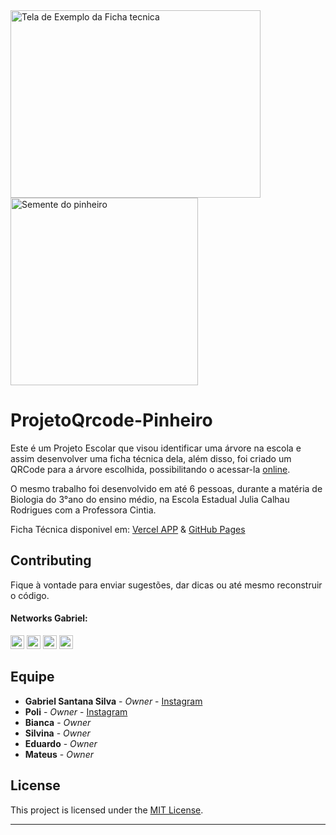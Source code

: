 <a href="https://projeto-qrcode-pinheiro.vercel.app/" target="_blank">
    <img align="center" alt="Tela de Exemplo da Ficha tecnica"height="300" width="400"alt="Tela de Exemplo da Ficha tecnica" src="https://user-images.githubusercontent.com/53992405/172761339-83545922-2013-4270-a65a-208a272896bd.png" />
    <img align="center" alt="Semente do pinheiro"  height="300" width="300" src="https://user-images.githubusercontent.com/53992405/172761071-a7d4cebc-0f8d-4d0b-9738-e19603d07f0b.png"/>
</a>

# ProjetoQrcode-Pinheiro

Este é um Projeto Escolar que visou identificar uma árvore na escola e assim desenvolver uma ficha técnica dela, além disso, foi criado um QRCode para a árvore escolhida, possibilitando o acessar-la [online](https://projeto-qrcode-pinheiro.vercel.app/).

O mesmo trabalho foi desenvolvido em até 6 pessoas, durante a matéria de Biologia do 3°ano do ensino médio, na Escola Estadual Julia Calhau Rodrigues com a Professora Cintia.

Ficha Técnica disponivel em: [Vercel APP](https://projeto-qrcode-pinheiro.vercel.app/) & [GitHub Pages](https://punigc.github.io/ProjetoQrcode-Pinheiro/)

## Contributing

Fique à vontade para enviar sugestões, dar dicas ou até mesmo reconstruir o código.

#### Networks Gabriel:

[<img alt="GitHub followers Gabriel" src="https://img.shields.io/github/followers/PuniGC?label=Follow&style=social" height="22" title="Follow me"/>][github]
[<img alt="Instagram Gabriel" src="https://img.shields.io/badge/Instagram-E4405F?style=for-the-badge&logo=instagram&logoColor=white&link=instagram.com/gabrielsants_dev/" height="22" />](https://www.instagram.com/gabrielsants_dev/)
[<img alt="Mail to Gabriel" src="https://img.shields.io/badge/-Gmail-c14438?style=flat&logo=Gmail&logoColor=white" height="22" title="gabriel04.ok@gmail.com" />][email]
[<img alt="Linkedin Gabriel" src="https://img.shields.io/badge/-LinkedIn-blue?style=flat-square&logo=Linkedin&logoColor=white&link=https://www.linkedin.com/in/gabriel-santana-silva-1205461a3/" height="22" />][linkedin]

## Equipe

* **Gabriel Santana Silva** - *Owner* - [Instagram][instagram]
* **Poli** - *Owner* - [Instagram](https://www.instagram.com/poli_cotrim/)
* **Bianca** - *Owner*
* **Silvina** - *Owner*
* **Eduardo** - *Owner*
* **Mateus** - *Owner* 

## License

This project is licensed under the [MIT License][license].

---
[github]: https://github.com/PuniGC
[linkedin]: https://www.linkedin.com/in/gabriel-santana-silva-1205461a3/
[instagram]: https://www.instagram.com/gabrielsants_dev/
[email]: mailto:gabriel04.ok@gmail.com
[discord]: https://discords.com/bio/p/punidc
[license]: LICENSE
[pagina]: https://projeto-qrcode-pinheiro.vercel.app/
